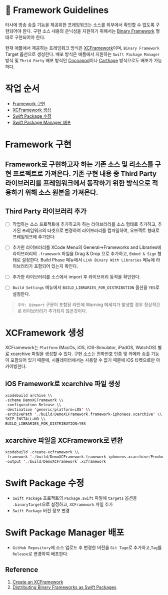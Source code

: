 # 💾 Framework Guidelines

타사에 방송 송출 기능을 제공위한 프레임워크는 소스를 외부에서 확인할 수 없도록 구현되어야 한다.  구현 소스 내용의 은닉성을 지원하기 위해서는  [Binary Framework](https://developer.apple.com/videos/play/wwdc2019/416/) 형태로 구현되어야 한다. 

현재 애플에서 제공하는 프레임워크 방식은 [XCFramework](https://help.apple.com/xcode/mac/11.4/#/dev544efab96)이며,  `Binary Framework` Target 옵션으로 생성한다. 배포 방식은 애플에서 지원하는 `Swift Package Manager` 방식 및  `Thrid Party` 배포 방식인 [Cocoapod](https://cocoapods.org)이나 [Carthage](https://github.com/Carthage/Carthage) 방식으로도 배포가 가능하다.

# 작업 순서

- [Framework 구현](#framework-구현)
- [XCFramework  생성](#xcframework-생성)
- [Swift Package 수정](#swift-package-수정)
- [Swift Package Manager 배포](#swift-package-manager-배포)

# Framework 구현
 
## Framework로 구현하고자 하는 기존 소스 및 리소스를 구현 프로젝트로 가져온다. 기존 구현 내용 중 Third Party 라이브러리를 프레임워크에서 동작하기 위한 방식으로 적용하기 위해 소스 원본을 가져온다.

## Third Party 라이브러리 추가

- [ ]  작업하는 소스 프로젝트에 추가하고자 하는 라이브러리를 소스 형태로  추가하고, 추가된 프레임워크의 타겟으로 변경하여 라이브러리를 컴파일하여, 오브젝트 형태로 프레임워크에 추가한다.

- [ ]  추가한 라이브러리를 XCode Menu의 General→Frameworks and Libraries에  라이브러리의  `.framework` 파일을 Drag & Drop 으로 추가하고, `Embed & Sign` 형태로 설정한다. Build Phase 메뉴에서 `Link Binary With Libraries` 메뉴에 라이브러리가 포함되어 있는지 확인다.

- [ ]  추가한 라이브러리를 소스에서 import 후 라이브러리 동작을 확인한다.

- [ ]  `Build Settings` 메뉴에서  `BUILD_LIBRARIES_FOR_DISTRIBUTION`  옵션을 `YES`로 설정한다.

> `주의: @import` 구문이 포함된 라인에 Warning 메세지가  발생할 경우 정상적으로 라이브러리가 추가되지 않은것이다.

# XCFramework 생성

XCFramework는 `Platform` (MacOs, iOS, iOS-Simulator, iPadOS, WatchOS) 별로 xcarchive 파일을 생성할 수 있다. 구현 소스는 전화번호 인증 및 카메라 송출 기능이 포함되어 있기 때문에, 시뮬레이터에서는 사용할 수 없기 때문에 iOS 타켓으로만 아카이빙한다.

##  **iOS Framework로 xcarchive 파일 생성**

```swift
xcodebuild archive \\
-scheme DemoXCFramework \\
-configuration Release \\
-destination 'generic/platform=iOS' \\
-archivePath './build/DemoXCFramework.framework-iphoneos.xcarchive' \\
SKIP_INSTALL=NO \\
BUILD_LIBRARIES_FOR_DISTRIBUTION=YES
```

##  **xcarchive 파일을 XCFramework로 변환**

```swift
xcodebuild -create-xcframework \\
-framework './build/DemoXCFramework.framework-iphoneos.xcarchive/Products/Library/Frameworks/DemoXCFramework.framework' \\
-output './build/DemoXCFramework`.xcframework
```

# Swift Package 수정
- `Swift Package` 프로젝트의 `Package.swift` 파일에 `targets` 옵션을 `.binaryTarget`으로 설정하고, `XCFramework` 파일 추가
- `Swift Package` 버전 정보 변경

# Swift Package Manager 배포
- `GitHub Repository`에 소스 업로드 후 변경한 버전을 `Git Tage`로 추가하고,`Tag`를 `Release`로 변경하여 배포한다.

## Reference

1. [Create an XCFramework](https://help.apple.com/xcode/mac/11.4/#/dev544efab96)
2. [Distributing Binary Frameworks as Swift Packages](https://developer.apple.com/documentation/swift_packages/distributing_binary_frameworks_as_swift_packages)
